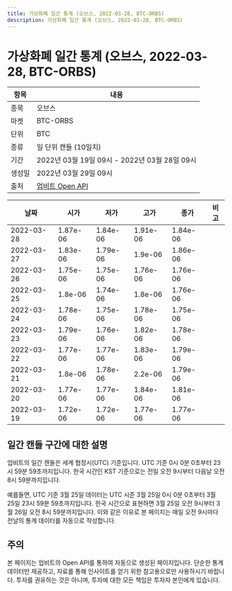 ```yaml
---
title: 가상화폐 일간 통계 (오브스, 2022-03-28, BTC-ORBS)
description: 가상화폐 일간 통계 (오브스, 2022-03-28, BTC-ORBS)
---
```



가상화폐 일간 통계 (오브스, 2022-03-28, BTC-ORBS)
===

|항목|내용|
|--|--|
|종목|오브스|
|마켓|BTC-ORBS|
|단위|BTC|
|종류|일 단위 캔들 (10일치)|
|기간|2022년 03월 19일 09시 - 2022년 03월 28일 09시|
|생성일|2022년 03월 29일 09시|
|출처|[업비트 Open API](https://docs.upbit.com)|


|날짜|시가|저가|고가|종가|비고|
|--|--|--|--|--|--|
|2022-03-28|1.87e-06|1.84e-06|1.91e-06|1.84e-06|    |
|2022-03-27|1.83e-06|1.79e-06|1.9e-06|1.86e-06|    |
|2022-03-26|1.75e-06|1.75e-06|1.76e-06|1.76e-06|    |
|2022-03-25|1.8e-06|1.74e-06|1.8e-06|1.76e-06|    |
|2022-03-24|1.78e-06|1.75e-06|1.78e-06|1.75e-06|    |
|2022-03-23|1.79e-06|1.76e-06|1.82e-06|1.78e-06|    |
|2022-03-22|1.77e-06|1.77e-06|1.83e-06|1.79e-06|    |
|2022-03-21|1.8e-06|1.78e-06|2.2e-06|1.79e-06|    |
|2022-03-20|1.77e-06|1.77e-06|1.84e-06|1.81e-06|    |
|2022-03-19|1.72e-06|1.72e-06|1.77e-06|1.77e-06|    |


일간 캔들 구간에 대한 설명
---


업비트의 일간 캔들은 세계 협정시(UTC) 기준입니다. 
UTC 기준 0시 0분 0초부터 23시 59분 59초까지입니다. 
한국 시간인 KST 기준으로는 전일 오전 9시부터 다음날 오전 8시 59분까지입니다. 


예를들면, UTC 기준 3월 25일 데이터는 UTC 시준 3월 25일 0시 0분 0초부터 3월 25일 23시 59분 59초까지입니다. 
한국 시간으로 표현하면 3월 25일 오전 9시부터 3월 26일 오전 8시 59분까지입니다. 
이와 같은 이유로 본 페이지는 매일 오전 9시마다 전날의 통계 데이터를 자동으로 작성합니다. 


주의
---


본 페이지는 업비트의 Open API를 통하여 자동으로 생성된 페이지입니다. 
단순한 통계 데이터만 제공하고, 자료를 통해 인사이트를 얻기 위한 참고용으로만 사용하시기 바랍니다. 
투자를 권유하는 것은 아니며, 투자에 대한 모든 책임은 투자자 본인에게 있습니다. 
